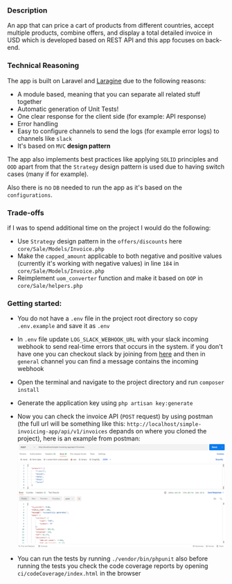### Description
An app that can price a cart of products from different countries, accept multiple products, combine offers, and display a total detailed invoice in USD which is developed based on REST API and this app focuses on back-end.

### Technical Reasoning
The app is built on Laravel and [Laragine](https://github.com/yepwoo/laragine) due to the following reasons:
* A module based, meaning that you can separate all related stuff together
* Automatic generation of Unit Tests!
* One clear response for the client side (for example: API response)
* Error handling
* Easy to configure channels to send the logs (for example error logs) to channels like `slack`
* It's based on `MVC` **design pattern**

The app also implements best practices like applying `SOLID` principles and `OOD` apart from that the `Strategy` design pattern is used due to having switch cases (many if for example).

Also there is no `DB` needed to run the app as it's based on the `configurations`.

### Trade-offs
if I was to spend additional time on the project I would do the following:
* Use `Strategy` design pattern in the `offers/discounts` here `core/Sale/Models/Invoice.php`
* Make the `capped_amount` applicable to both negative and positive values (currently it's working with negative values) in line `184` in `core/Sale/Models/Invoice.php`
* Reimplement `uom_converter` function and make it based on `OOP` in `core/Sale/helpers.php`

### Getting started:
* You do not have a `.env` file in the project root directory so copy `.env.example` and save it as `.env`

* In `.env` file update `LOG_SLACK_WEBHOOK_URL` with your slack incoming webhook to send real-time errors that occurs in the system. if you don't have one you can checkout slack by joining from [here](https://join.slack.com/t/newworkspace-kke8575/shared_invite/zt-wompvw7a-QKR3icuaTDbWOPy_UxKFGQ) and then in `general` channel you can find a message contains the incoming webhook

* Open the terminal and navigate to the project directory and run `composer install`

* Generate the application key using `php artisan key:generate`

* Now you can check the invoice API (`POST` request) by using postman (the full url will be something like this: `http://localhost/simple-invoicing-app/api/v1/invoices` depands on where you cloned the project), here is an example from postman:
![API request example](api_request_example.PNG)

* You can run the tests by running `./vendor/bin/phpunit` also before running the tests you check the code coverage reports by opening `ci/codeCoverage/index.html` in the browser